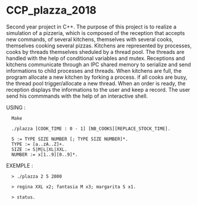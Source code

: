 # CCP_plazza_2018

Second year project in C++. The purpose of this project is to realize a simulation of a pizzeria, which is composed of the reception that accepts new commands, of several kitchens, themselves with several cooks, themselves cooking several pizzas.
Kitchens are represented by processes, cooks by threads themselves sheduled by a thread pool.
The threads are handled with the help of conditional variables and mutex.
Receptions and kitchens communicate through an IPC shared memory to serialize and send informations to child processes and threads. When kitchens are full, the program allocate a new kitchen by forking a process. if all cooks are busy, the thread pool trigger/allocate a new thread.
When an order is ready, the reception displays the informations to the user and keep a record.
The user send his commmands with the help of an interactive shell.

USING :

      Make
      
      ./plazza [COOK_TIME : 0 - 1] [NB_COOKS][REPLACE_STOCK_TIME].
      
      S := TYPE SIZE NUMBER [; TYPE SIZE NUMBER]*.
      TYPE := [a..zA..Z]+.      
      SIZE := S|M|L|XL|XXL.
      NUMBER := x[1..9][0..9]*.
   
EXEMPLE :
      
      > ./plazza 2 5 2000
      
      > regina XXL x2; fantasia M x3; margarita S x1.

      > status.



